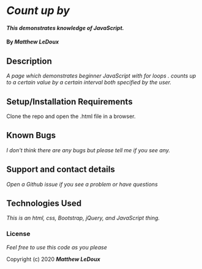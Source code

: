 # _Count up by_

#### _This demonstrates knowledge of JavaScript._

#### By _**Matthew LeDoux**_

## Description

_A page which demonstrates beginner JavaScript with for loops ._
_counts up to a certain value by a certain interval both specified by the user._

## Setup/Installation Requirements

Clone the repo and open the .html file in a browser.

## Known Bugs

_I don't think there are any bugs but please tell me if you see any._

## Support and contact details

_Open a Github issue if you see a problem or have questions_

## Technologies Used

_This is an html, css, Bootstrap, jQuery, and JavaScript thing._

### License

*Feel free to use this code as you please*

Copyright (c) 2020 **_Matthew LeDoux_**